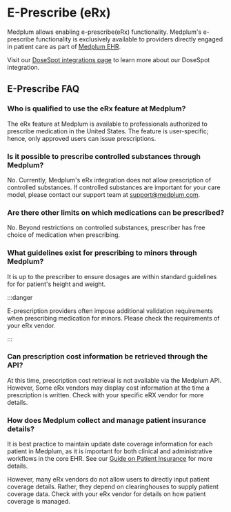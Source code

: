 # E-Prescribe (eRx)

Medplum allows enabling e-prescribe(eRx) functionality. Medplum's e-prescribe functionality is exclusively available to providers directly engaged in patient care as part of [Medplum EHR](/solutions/medplum-ehr).

Visit our [DoseSpot integrations page](/docs/integration/dosespot) to learn more about our DoseSpot integration.

## E-Prescribe FAQ

### Who is qualified to use the eRx feature at Medplum?

The eRx feature at Medplum is available to professionals authorized to prescribe medication in the United States. The feature is user-specific; hence, only approved users can issue prescriptions.

### Is it possible to prescribe controlled substances through Medplum?

No. Currently, Medplum's eRx integration does not allow prescription of controlled substances. If controlled substances are important for your care model, please contact our support team at [support@medplum.com](mailto:support@medplum.com).

### Are there other limits on which medications can be prescribed?

No. Beyond restrictions on controlled substances, prescriber has free choice of medication when prescribing.

### What guidelines exist for prescribing to minors through Medplum?

It is up to the prescriber to ensure dosages are within standard guidelines for for patient's height and weight.

:::danger

E-prescription providers often impose additional validation requirements when prescribing medication for minors. Please check the requirements of your eRx vendor.

:::

### Can prescription cost information be retrieved through the API?

At this time, prescription cost retrieval is not available via the Medplum API. However, Some eRx vendors may display cost information at the time a prescription is written. Check with your specific eRX vendor for more details.

### How does Medplum collect and manage patient insurance details?

It is best practice to maintain update date coverage information for each patient in Medplum, as it is important for both clinical and administrative workflows in the core EHR. See our [Guide on Patient Insurance](/docs/billing/patient-insurance) for more details.

However, many eRx vendors do not allow users to directly input patient coverage details. Rather, they depend on clearinghouses to supply patient coverage data. Check with your eRx vendor for details on how patient coverage is managed.
